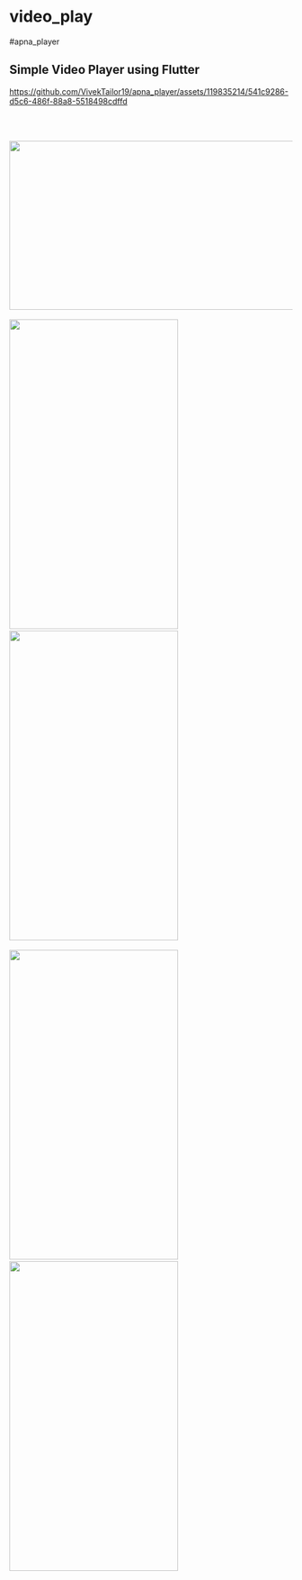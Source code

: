 # video_play
#apna_player

## Simple Video Player using Flutter

<p>
  

https://github.com/VivekTailor19/apna_player/assets/119835214/541c9286-d5c6-486f-88a8-5518498cdffd


<br><br>


<img src = "https://github.com/VivekTailor19/apna_player/assets/119835214/e0c12f70-162c-4cbc-9ec7-b82cda6d7ffc" height="300" width="550" >
<br><br>
<img src = "https://github.com/VivekTailor19/apna_player/assets/119835214/e3ef685f-632f-40c1-b08a-3a79a2e4ccc1" width="300" height="550" >
  &emsp; &emsp;
<img src = "https://github.com/VivekTailor19/apna_player/assets/119835214/d665b245-bd75-4a27-a264-7d076e062646" width="300" height="550">
<br><br>
<img src = "https://github.com/VivekTailor19/apna_player/assets/119835214/5d9e80fd-1cd1-41cb-a7ca-7dd35b6f1e53" width="300" height="550">
  &emsp; &emsp;
<img src = "https://github.com/VivekTailor19/apna_player/assets/119835214/c1200265-ec6b-459b-b3ab-e924085d4f97" width="300" height="550" >

</p>
